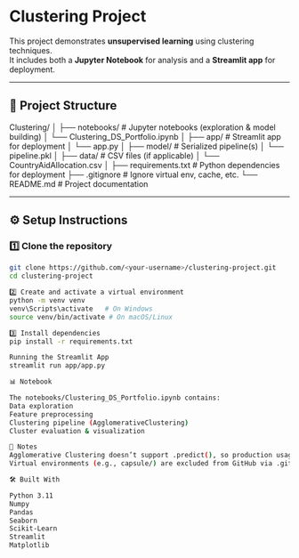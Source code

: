 # Clustering Project

This project demonstrates **unsupervised learning** using clustering techniques.  
It includes both a **Jupyter Notebook** for analysis and a **Streamlit app** for deployment.

---

## 📂 Project Structure

Clustering/
│
├── notebooks/ # Jupyter notebooks (exploration & model building)
│ └── Clustering_DS_Portfolio.ipynb
│
├── app/ # Streamlit app for deployment
│ └── app.py
│
├── model/ # Serialized pipeline(s)
│ └── pipeline.pkl
│
├── data/ # CSV files (if applicable)
│ └── CountryAidAllocation.csv
│
├── requirements.txt # Python dependencies for deployment
├── .gitignore # Ignore virtual env, cache, etc.
└── README.md # Project documentation

---

## ⚙️ Setup Instructions

### 1️⃣ Clone the repository
```bash
git clone https://github.com/<your-username>/clustering-project.git
cd clustering-project

2️⃣ Create and activate a virtual environment
python -m venv venv
venv\Scripts\activate   # On Windows
source venv/bin/activate # On macOS/Linux

3️⃣ Install dependencies
pip install -r requirements.txt

Running the Streamlit App
streamlit run app/app.py

📊 Notebook

The notebooks/Clustering_DS_Portfolio.ipynb contains:
Data exploration
Feature preprocessing
Clustering pipeline (AgglomerativeClustering)
Cluster evaluation & visualization

📌 Notes
Agglomerative Clustering doesn’t support .predict(), so production usage is limited.
Virtual environments (e.g., capsule/) are excluded from GitHub via .gitignore.

🛠️ Built With

Python 3.11
Numpy 
Pandas
Seaborn
Scikit-Learn
Streamlit
Matplotlib

